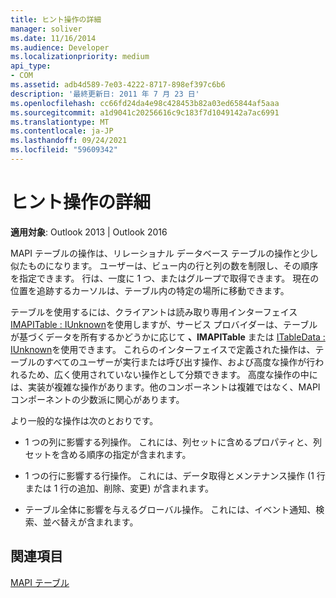 ```yaml
---
title: ヒント操作の詳細
manager: soliver
ms.date: 11/16/2014
ms.audience: Developer
ms.localizationpriority: medium
api_type:
- COM
ms.assetid: adb4d589-7e03-4222-8717-898ef397c6b6
description: '最終更新日: 2011 年 7 月 23 日'
ms.openlocfilehash: cc66fd24da4e98c428453b82a03ed65844af5aaa
ms.sourcegitcommit: a1d9041c20256616c9c183f7d1049142a7ac6991
ms.translationtype: MT
ms.contentlocale: ja-JP
ms.lasthandoff: 09/24/2021
ms.locfileid: "59609342"
---
```

# <a name="tips-for-working-with-tables"></a>ヒント操作の詳細

  
  
**適用対象**: Outlook 2013 | Outlook 2016 
  
MAPI テーブルの操作は、リレーショナル データベース テーブルの操作と少し似たものになります。 ユーザーは、ビュー内の行と列の数を制限し、その順序を指定できます。 行は、一度に 1 つ、またはグループで取得できます。 現在の位置を追跡するカーソルは、テーブル内の特定の場所に移動できます。 
  
テーブルを使用するには、クライアントは読み取り専用インターフェイス [IMAPITable : IUnknown](imapitableiunknown.md)を使用しますが、サービス プロバイダーは、テーブルが基づくデータを所有するかどうかに応じて **、IMAPITable** または [ITableData : IUnknown](itabledataiunknown.md)を使用できます。 これらのインターフェイスで定義された操作は、テーブルのすべてのユーザーが実行または呼び出す操作、および高度な操作が行われるため、広く使用されていない操作として分類できます。 高度な操作の中には、実装が複雑な操作があります。他のコンポーネントは複雑ではなく、MAPI コンポーネントの少数派に関心があります。 
  
より一般的な操作は次のとおりです。
  
- 1 つの列に影響する列操作。 これには、列セットに含めるプロパティと、列セットを含める順序の指定が含まれます。
    
- 1 つの行に影響する行操作。 これには、データ取得とメンテナンス操作 (1 行または 1 行の追加、削除、変更) が含まれます。
    
- テーブル全体に影響を与えるグローバル操作。 これには、イベント通知、検索、並べ替えが含まれます。
    
## <a name="see-also"></a>関連項目



[MAPI テーブル](mapi-tables.md)


